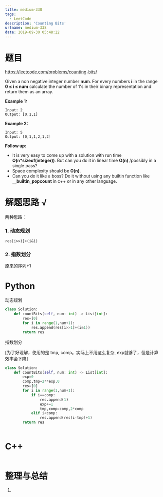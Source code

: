 ```yaml
---
title: medium-338
tags:
  - LeetCode
description: 'Counting Bits'
urlname: medium-338
date: 2019-09-30 05:48:22
---
```


# 题目

https://leetcode.com/problems/counting-bits/

Given a non negative integer number **num**. For every numbers **i** in the range **0 ≤ i ≤ num** calculate the number of 1's in their binary representation and return them as an array.

**Example 1:**

```
Input: 2
Output: [0,1,1]
```

**Example 2:**

```
Input: 5
Output: [0,1,1,2,1,2]
```

**Follow up:**

- It is very easy to come up with a solution with run time **O(n\*sizeof(integer))**. But can you do it in linear time **O(n)** /possibly in a single pass?
- Space complexity should be **O(n)**.
- Can you do it like a boss? Do it without using any builtin function like **__builtin_popcount** in c++ or in any other language.

# 解题思路 √

两种思路：

### 1. 动态规划

`res[i>>1]+(i&1)`

### 2. 指数划分

原来的序列+1 



# Python

动态规划

```python
class Solution:
    def countBits(self, num: int) -> List[int]:
        res=[0]
        for i in range(1,num+1):
            res.append(res[i>>1]+(i&1))
        return res
```

指数划分

[为了好理解，使用的是 tmp, comp。实际上不用这么复杂, exp就够了，但是计算效率会下降]

```python
class Solution:
    def countBits(self, num: int) -> List[int]:
        exp=0
        comp,tmp=2**exp,0
        res=[0]
        for i in range(1,num+1):
            if i==comp:
                res.append(1)
                exp+=1
                tmp,comp=comp,2*comp
            elif i<comp:
                res.append(res[i-tmp]+1)
        return res
        
```



# C++

```cpp

```



# 整理与总结

1. 

